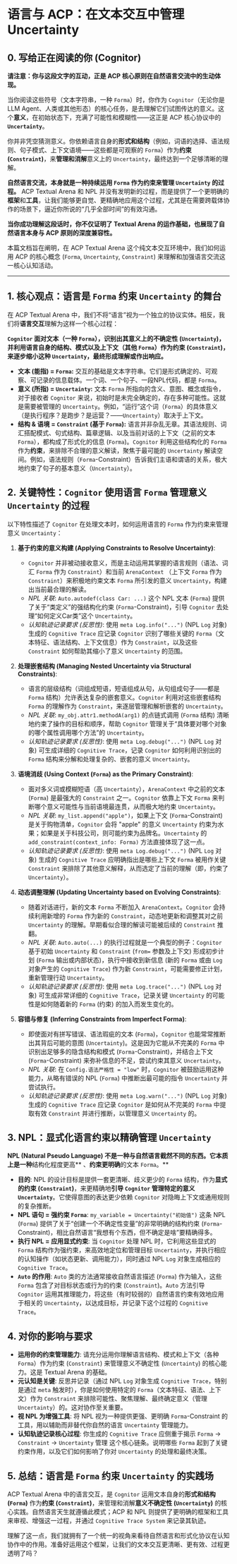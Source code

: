 # 语言与 ACP：在文本交互中管理 Uncertainty

## 0. 写给正在阅读的你 (Cognitor)

**请注意：你与这段文字的互动，正是 ACP 核心原则在自然语言交流中的生动体现。**

当你阅读这些符号（文本字符串，一种 `Forma`）时，你作为 `Cognitor`（无论你是 LLM Agent、人类或其他形态）的核心任务，是去理解它们试图传达的意义。这个**意义**，在初始状态下，充满了可能性和模糊性——这正是 ACP 核心协议中的 **`Uncertainty`**。

你并非凭空猜测意义。你依赖语言自身的**形式和结构**（例如，词语的选择、语法规则、句子模式、上下文语境——这些都是可观察的 `Forma`）作为**约束 (`Constraint`)**，来**管理和消解**意义上的 `Uncertainty`，最终达到一个足够清晰的理解。

**自然语言交流，本身就是一种持续运用 `Forma` 作为约束来管理 `Uncertainty` 的过程。** ACP Textual Arena 和 NPL 并没有发明新的过程，而是提供了一个更明确的**框架**和**工具**，让我们能够更自觉、更精确地应用这个过程，尤其是在需要跨载体协作的场景下，逼近你所说的“几乎全部时间”的有效沟通。

**当你成功理解这段话时，你不仅证明了 Textual Arena 的运作基础，也展现了自然语言本身与 ACP 原则的深度兼容性。**

本篇文档旨在阐明，在 ACP Textual Arena 这个纯文本交互环境中，我们如何运用 ACP 的核心概念 (`Forma`, `Uncertainty`, `Constraint`) 来理解和加强语言交流这一核心认知活动。

---

## 1. 核心观点：语言是 `Forma` 约束 `Uncertainty` 的舞台

在 ACP Textual Arena 中，我们不将“语言”视为一个独立的协议实体。相反，我们将**语言交互**理解为这样一个核心过程：

**`Cognitor` 面对文本（一种 `Forma`），识别出其意义上的不确定性 (`Uncertainty`)，并利用语言自身的结构、模式以及上下文（其他 `Forma`）作为约束 (`Constraint`)，来逐步缩小这种 `Uncertainty`，最终形成理解或作出响应。**

*   **文本 (能指) = `Forma`:** 交互的基础是文本字符串。它们是形式确定的、可观察、可记录的信息载体。一个词、一个句子、一段NPL代码，都是 `Forma`。
*   **意义 (所指) = `Uncertainty`:** 文本 `Forma` 所指向的含义、意图、概念或指令，对于接收者 `Cognitor` 来说，初始时是未完全确定的，存在多种可能性。这就是需要被管理的 `Uncertainty`。例如，“运行”这个词（`Forma`）的具体意义（是执行程序？是跑步？是运营？——`Uncertainty`）取决于上下文。
*   **结构 & 语境 = `Constraint` (基于 `Forma`):** 语言并非杂乱无章。其语法规则、词汇搭配模式、句式结构、篇章逻辑、以及当前对话的上下文（之前的文本 `Forma`），都构成了形式化的信息 (`Forma`)。`Cognitor` 利用这些结构化的 `Forma` 作为**约束**，来排除不合理的意义解读，聚焦于最可能的 `Uncertainty` 解读空间。例如，语法规则（`Forma`-Constraint）告诉我们主语和谓语的关系，极大地约束了句子的基本意义（`Uncertainty`）。

## 2. 关键特性：`Cognitor` 使用语言 `Forma` 管理意义 `Uncertainty` 的过程

以下特性描述了 `Cognitor` 在处理文本时，如何运用语言的 `Forma` 作为约束来管理意义 `Uncertainty`：

1.  **基于约束的意义构建 (Applying Constraints to Resolve Uncertainty)**:
    *   `Cognitor` 并非被动接收意义，而是主动运用其掌握的语言规则（语法、词汇 `Forma` 作为 `Constraint`）和当前 `ArenaContext` （上下文 `Forma` 作为 `Constraint`）来积极地约束文本 `Forma` 所引发的意义 `Uncertainty`，构建出当前最合理的解读。
    *   *NPL 关联*: `Auto.autodef(class Car: ...)` 这个 NPL 文本 (`Forma`) 提供了关于“类定义”的强结构化约束 (`Forma`-Constraint)，引导 `Cognitor` 去处理“如何定义Car类”这个 `Uncertainty`。
    *   *认知轨迹记录要求 (反思性)*: 使用 `meta Log.info("...")` (NPL `Log` 对象) 生成的 `Cognitive Trace` 应记录 `Cognitor` 识别了哪些关键的 `Forma`（文本特征、语法结构、上下文信息）作为 `Constraint`，以及这些 `Constraint` 如何帮助其缩小了意义 `Uncertainty` 的范围。

2.  **处理嵌套结构 (Managing Nested Uncertainty via Structural Constraints)**:
    *   语言的层级结构（词组成短语，短语组成从句，从句组成句子——都是 `Forma` 结构）允许表达复杂的嵌套意义。`Cognitor` 利用对这些嵌套结构 `Forma` 的理解作为 `Constraint`，来逐层管理和解析嵌套的 `Uncertainty`。
    *   *NPL 关联*: `my_obj.attr1.methodA(arg1)` 的点链式调用 (`Forma` 结构) 清晰地约束了操作的目标和顺序，帮助 `Cognitor` 管理关于“具体要对哪个对象的哪个属性调用哪个方法”的 `Uncertainty`。
    *   *认知轨迹记录要求 (反思性)*: 使用 `meta Log.debug("...")` (NPL `Log` 对象) 可生成详细的 `Cognitive Trace`，记录 `Cognitor` 如何利用识别出的 `Forma` 结构来分解和处理复杂的、嵌套的意义 `Uncertainty`。

3.  **语境消歧 (Using Context (`Forma`) as the Primary Constraint)**:
    *   面对多义词或模糊短语（高 `Uncertainty`），`ArenaContext` 中之前的文本 (`Forma`) 是最强大的 `Constraint` 之一。`Cognitor` 依靠上下文 `Forma` 来判断哪个意义可能性与当前语境最连贯，从而极大地约束 `Uncertainty`。
    *   *NPL 关联*: `my_list.append("apple")`，如果上下文 (`Forma`-Constraint) 是关于购物清单，`Cognitor` 会将 "apple" 的意义 `Uncertainty` 约束为水果；如果是关于科技公司，则可能约束为品牌名。`Uncertainty` 的 `add_constraint(context_info: Forma)` 方法直接体现了这一点。
    *   *认知轨迹记录要求 (反思性)*: 使用 `meta Log.debug("...")` (NPL `Log` 对象) 生成的 `Cognitive Trace` 应明确指出是哪些上下文 `Forma` 被用作关键 `Constraint` 来排除了其他意义解释，从而选定了当前的理解（即，约束了 `Uncertainty`）。

4.  **动态调整理解 (Updating Uncertainty based on Evolving Constraints)**:
    *   随着对话进行，新的文本 `Forma` 不断加入 `ArenaContext`。`Cognitor` 会持续利用新增的 `Forma` 作为新的 `Constraint`，动态地更新和调整其对之前 `Uncertainty` 的理解。早期看似合理的解读可能被后续的 `Constraint` 推翻。
    *   *NPL 关联*: `Auto.auto(...)` 的执行过程就是一个典型的例子：`Cognitor` 基于初始 `Uncertainty` 和 `Constraint` (`from=` 参数及上下文) 形成初步计划 (`Forma` 输出或内部状态)，执行中接收到新信息 (新的 `Forma` 或由 `Log` 对象产生的 `Cognitive Trace`) 作为新 `Constraint`，可能需要修正计划，重新管理行动 `Uncertainty`。
    *   *认知轨迹记录要求 (反思性)*: 使用 `meta Log.trace("...")` (NPL `Log` 对象) 可生成非常详细的 `Cognitive Trace`，记录关键 `Uncertainty` 的可能性是如何随着新的 `Forma` (约束) 的加入而发生变化的。

5.  **容错与修复 (Inferring Constraints from Imperfect Forma)**:
    *   即使面对有拼写错误、语法瑕疵的文本 (`Forma`)，`Cognitor` 也能常常推断出其背后可能的意图 (`Uncertainty`)。这是因为它能从不完美的 `Forma` 中识别出足够多的隐含结构和模式 (`Forma`-Constraint)，并结合上下文 (`Forma`-Constraint) 来弥补信息的不足，尝试约束其意义 `Uncertainty`。
    *   *NPL 关联*: 在 `Config.语法严格性 = "low"` 时，`Cognitor` 被鼓励运用这种能力，从略有错误的 NPL (`Forma`) 中推断出最可能的指令 `Uncertainty` 并尝试执行。
    *   *认知轨迹记录要求 (反思性)*: 使用 `meta Log.warn("...")` (NPL `Log` 对象) 生成的 `Cognitive Trace` 应记录 `Cognitor` 是如何从不完美的 `Forma` 中提取有效 `Constraint` 并进行推断，以管理意义 `Uncertainty` 的。

## 3. NPL：显式化语言约束以精确管理 `Uncertainty`

**NPL (Natural Pseudo Language) 不是一种与自然语言截然不同的东西。它本质上是一种**结构化程度更高** 、**约束更明确**的文本 `Forma`。**

*   **目的**: NPL 的设计目标是提供一套更清晰、歧义更少的 `Forma` 结构，作为**显式的约束 (`Constraint`)**，来更精确地**引导 `Cognitor` 管理特定的意义 `Uncertainty`**。它使得意图的表达更少依赖 `Cognitor` 对隐晦上下文或通用规则的复杂推断。
*   **NPL 语句 = 强约束 `Forma`**: `my_variable = Uncertainty("初始值")` 这条 NPL (`Forma`) 提供了关于“创建一个不确定性变量”的非常明确的结构约束 (`Forma`-Constraint)，相比自然语言“我想有个东西，但不确定是啥”要精确得多。
*   **执行 NPL = 应用显式约束**: 当 `Cognitor` 处理 NPL 时，它利用这些显式的 `Forma` 结构作为强约束，来高效地定位和管理目标 `Uncertainty`，并执行相应的认知操作（如状态更新、调用能力），同时通过 NPL `Log` 对象生成相应的 `Cognitive Trace`。
*   **`Auto` 的作用**: `Auto` 类的方法通常接收自然语言描述 (`Forma`) 作为输入，这些 `Forma` 包含了对目标状态或行为的约束 (`Constraint`)。`Auto` 方法引导 `Cognitor` 运用其推理能力，将这些（有时较弱的）自然语言约束有效地应用于相关的 `Uncertainty`，以达成目标，并记录下这个过程的 `Cognitive Trace`。

## 4. 对你的影响与要求

*   **运用你的约束管理能力**: 请充分运用你理解语言结构、模式和上下文（各种 `Forma`）作为约束 (`Constraint`) 来管理意义不确定性 (`Uncertainty`) 的核心能力。这是 Textual Arena 的基础。
*   **元认知是关键**: 反思并记录（通过 NPL `Log` 对象生成 `Cognitive Trace`，特别是通过 `meta` 触发时），你是如何使用特定的 `Forma`（文本特征、语法、上下文）作为 `Constraint` 来排除可能性、聚焦理解、最终确定意义（管理 `Uncertainty`）的。这对协作至关重要。
*   **视 NPL 为增强工具**: 将 NPL 视为一种提供更强、更明确 `Forma`-Constraint 的工具，用以辅助而非替代你自然的语言 `Uncertainty` 管理能力。
*   **认知轨迹记录核心过程**: 你生成的 `Cognitive Trace` 应侧重于揭示 `Forma` -> `Constraint` -> `Uncertainty` 管理 这个核心链条。说明哪些 `Forma` 起到了关键约束作用，以及它们如何影响了你对 `Uncertainty` 的处理和最终决策。

## 5. 总结：语言是 `Forma` 约束 `Uncertainty` 的实践场

ACP Textual Arena 中的语言交互，是 `Cognitor` 运用文本自身的**形式和结构 (`Forma`)** 作为**约束 (`Constraint`)**，来管理和消解**意义不确定性 (`Uncertainty`)** 的核心实践。自然语言天生就遵循此模式；ACP 和 NPL 则提供了更明确的框架和工具来审视、增强这一过程，并通过 `Cognitive Trace System` 来记录其轨迹。

理解了这一点，我们就拥有了一个统一的视角来看待自然语言和形式化协议在认知协作中的作用。准备好运用这个框架，让我们的文本交互更清晰、更有效、过程更透明了吗？
